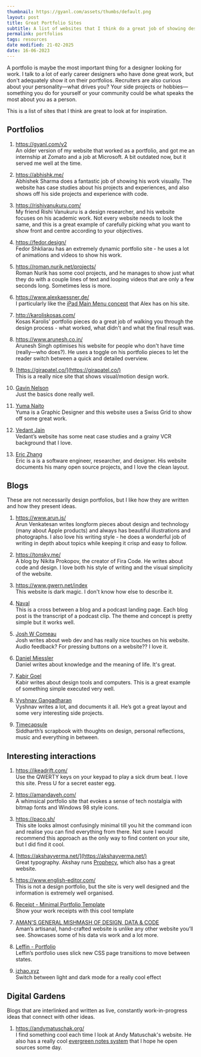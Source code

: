 ```yaml
---
thumbnail: https://gyanl.com/assets/thumbs/default.png
layout: post
title: Great Portfolio Sites
subtitle: A list of websites that I think do a great job of showing design work.
permalink: portfolios
tags: resources
date modified: 21-02-2025
date: 16-06-2023
---
```


A portfolio is maybe the most important thing for a designer looking for work. I talk to a lot of early career designers who have done great work, but don't adequately show it on their portfolios. Recruiters are also curious about your personality—what drives you? Your side projects or hobbies—something you do for yourself or your community could be what speaks the most about you as a person. 

This is a list of sites that I think are great to look at for inspiration.

## Portfolios

1. <https://gyanl.com/v2> <br>An older version of my website that worked as a portfolio, and got me an internship at Zomato and a job at Microsoft. A bit outdated now, but it served me well at the time.

2. <https://abhishk.me/> <br>Abhishek Sharma does a fantastic job of showing his work visually. The website has case studies about his projects and experiences, and also shows off his side projects and experience with code.

3. <https://rishivanukuru.com/> <br>My friend Rishi Vanukuru is a design researcher, and his website focuses on his academic work. Not every website needs to look the same, and this is a great example of carefully picking what you want to show front and centre according to your objectives.

4. <https://fedor.design/> <br>Fedor Shkliarau has an extremely dynamic portfolio site - he uses a lot of animations and videos to show his work.

5. <https://roman.nurik.net/projects/><br>Roman Nurik has some cool projects, and he manages to show just what they do with a couple lines of text and looping videos that are only a few seconds long. Sometimes less is more.

6. <https://www.alexkaessner.de/><br>I particularly like the [iPad Main Menu concept](https://ipadmenu.study/) that Alex has on his site.

7. <http://karoliskosas.com/><br>Kosas Karolis' portfolio pieces do a great job of walking you through the design process - what worked, what didn't and what the final result was.

8. <https://www.arunesh.co.in/><br>Arunesh Singh optimises his website for people who don't have time (really—who does?). He uses a toggle on his portfolio pieces to let the reader switch between a quick and detailed overview.

9. [https://girapatel.co/](https://girapatel.co/)<br>This is a really nice site that shows visual/motion design work.

10. [Gavin Nelson](https://nelson.co/)<br>Just the basics done really well.  
    
11. [Yuma Naito](https://yumanaito.com/) <br>Yuma is a Graphic Designer and this website uses a Swiss Grid to show off some great work.
    
12. [Vedant Jain](https://www.vedantja.in/)<br>Vedant’s website has some neat case studies and a grainy VCR background that I love.
    
13. [Eric Zhang](https://www.ekzhang.com)<br>Eric is a is a software engineer, researcher, and designer. His website documents his many open source projects, and I love the clean layout.

## Blogs

These are not necessarily design portfolios, but I like how they are written and how they present ideas.

1. <https://www.arun.is/><br>Arun Venkatesan writes longform pieces about design and technology (many about Apple products) and always has beautiful illustrations and photographs. I also love his writing style - he does a wonderful job of writing in depth about topics while keeping it crisp and easy to follow.

2. <https://tonsky.me/><br>A blog by Nikita Prokopov, the creator of Fira Code. He writes about code and design. I love both his style of writing and the visual simplicity of the website.

3. <https://www.gwern.net/index><br>This website is dark magic. I don't know how else to describe it.

4. [Naval](https://nav.al/)<br>This is a cross between a blog and a podcast landing page. Each blog post is the transcript of a podcast clip. The theme and concept is pretty simple but it works well.

5. [Josh W Comeau](https://www.joshwcomeau.com/)<br>Josh writes about web dev and has really nice touches on his website. Audio feedback? For pressing buttons on a website?? I love it.

6. [Daniel Miessler](https://danielmiessler.com/)<br>Daniel writes about knowledge and the meaning of life. It's great.  
   
7. [Kabir Goel](https://kabir.computer/)<br>Kabir writes about design tools and computers. This is a great example of something simple executed very well.  
   
8. [Vyshnav Gangadharan](https://vyshnav.xyz/blog/)<br>Vyshnav writes a lot, and documents it all. He’s got a great layout and some very interesting side projects.

9. [Timecapsule](https://timecapsule.co.in/)<br>Siddharth’s scrapbook with thoughts on design, personal reflections, music and everything in between.

## Interesting interactions

1. <https://ikeadrift.com/><br>Use the QWERTY keys on your keypad to play a sick drum beat. I love this site. Press U for a secret easter egg.

2. <https://amandayeh.com/><br>A whimsical portfolio site that evokes a sense of tech nostalgia with bitmap fonts and Windows 98 style icons.

3. <https://paco.sh/><br>This site looks almost confusingly minimal till you hit the command icon and realise you can find everything from there. Not sure I would recommend this approach as the only way to find content on your site, but I did find it cool.

4. [https://akshayverma.net/](https://akshayverma.net/)<br>Great typography. Akshay runs [Prophecy](https://prophecy.one/), which also has a great website.

5. <https://www.english-editor.com/><br>This is not a design portfolio, but the site is very well designed and the information is extremely well organised.

6. [Receipt - Minimal Portfolio Template](https://receipt.framer.website)<br>Show your work receipts with this cool template

7. [AMAN'S GENERAL MISHMASH OF DESIGN, DATA & CODE](https://aman.bh/)<br>Aman’s artisanal, hand-crafted website is unlike any other website you’ll see. Showcases some of his data vis work and a lot more. 

8. [Leffin - Portfolio](https://leff.in/)<br>Leffin’s portfolio uses slick new CSS page transitions to move between states.

9. [jzhao.xyz](https://jzhao.xyz)<br>Switch between light and dark mode for a really cool effect

## Digital Gardens

Blogs that are interlinked and written as live, constantly work-in-progress ideas that connect with other ideas.

1. <https://andymatuschak.org/><br>I find something cool each time I look at Andy Matuschak's website. He also has a really cool [evergreen notes system](https://notes.andymatuschak.org/z4SDCZQeRo4xFEQ8H4qrSqd68ucpgE6LU155C) that I hope he open sources some day.
